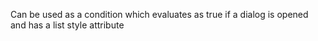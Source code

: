 Can be used as a condition which evaluates as true if a dialog is opened and has a list style attribute